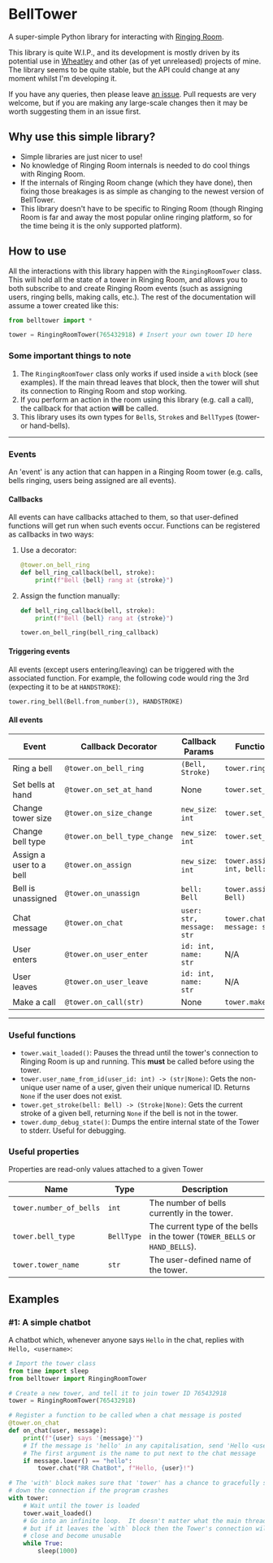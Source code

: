 # BellTower

A super-simple Python library for interacting with [Ringing Room](https://ringingroom.com).

This library is quite W.I.P., and its development is mostly driven by its potential use in
[Wheatley](https://github.com/kneasle/wheatley) and other (as of yet unreleased) projects of mine.
The library seems to be quite stable, but the API could change at any moment whilst I'm developing
it.

If you have any queries, then please leave [an issue](...).  Pull requests are very welcome, but if
you are making any large-scale changes then it may be worth suggesting them in an issue first.

## Why use this simple library?

- Simple libraries are just nicer to use!
- No knowledge of Ringing Room internals is needed to do cool things with Ringing Room.
- If the internals of Ringing Room change (which they have done), then fixing those breakages is as
  simple as changing to the newest version of BellTower.
- This library doesn't have to be specific to Ringing Room (though Ringing Room is far and away the
  most popular online ringing platform, so for the time being it is the only supported platform).

## How to use

All the interactions with this library happen with the `RingingRoomTower` class.  This will hold all
the state of a tower in Ringing Room, and allows you to both subscribe to and create Ringing Room
events (such as assigning users, ringing bells, making calls, etc.).  The rest of the documentation
will assume a tower created like this:
```python
from belltower import *

tower = RingingRoomTower(765432918) # Insert your own tower ID here
```

### Some important things to note

1. The `RingingRoomTower` class only works if used inside a `with` block (see examples).  If the
   main thread leaves that block, then the tower will shut its connection to Ringing Room and stop
   working.
2. If you perform an action in the room using this library (e.g. call a call), the callback for that
   action **will** be called.
3. This library uses its own types for `Bell`s, `Stroke`s and `BellType`s (tower- or hand-bells).

---

### Events

An 'event' is any action that can happen in a Ringing Room tower (e.g. calls, bells ringing, users
being assigned are all events).

#### Callbacks

All events can have callbacks attached to them, so that user-defined functions will get run when
such events occur.  Functions can be registered as callbacks in two ways:
1.  Use a decorator:
    ```python
    @tower.on_bell_ring
    def bell_ring_callback(bell, stroke):
        print(f"Bell {bell} rang at {stroke}")
    ```
2.  Assign the function manually:
    ```python
    def bell_ring_callback(bell, stroke):
        print(f"Bell {bell} rang at {stroke}")

    tower.on_bell_ring(bell_ring_callback)
    ```

#### Triggering events

All events (except users entering/leaving) can be triggered with the associated function.  For
example, the following code would ring the 3rd (expecting it to be at `HANDSTROKE`):
```python
tower.ring_bell(Bell.from_number(3), HANDSTROKE)
```

#### All events

| Event | Callback Decorator | Callback Params | Function Name & Params |
|---|---|---|---|
| Ring a bell | `@tower.on_bell_ring` | `(Bell, Stroke)` | `tower.ring_bell(Bell, Stroke)` |
| Set bells at hand | `@tower.on_set_at_hand` | None | `tower.set_at_hand()` |
| Change tower size | `@tower.on_size_change` | `new_size`: `int` | `tower.set_size(int)` |
| Change bell type | `@tower.on_bell_type_change` | `new_size`: `int` | `tower.set_bell_type(BellType)` |
| Assign a user to a bell | `@tower.on_assign` | `new_size`: `int` | `tower.assign_user(user_id: int, bell: Bell)` |
| Bell is unassigned | `@tower.on_unassign` | `bell: Bell` | `tower.assign_user(None, bell: Bell)` |
| Chat message | `@tower.on_chat` | `user: str, message: str` | `tower.chat(user: str, message: str)` |
| User enters | `@tower.on_user_enter` | `id: int, name: str` | N/A |
| User leaves | `@tower.on_user_leave` | `id: int, name: str` | N/A |
| Make a call | `@tower.on_call(str)` | None | `tower.make_call(str)` |

---

### Useful functions

- `tower.wait_loaded()`: Pauses the thread until the tower's connection to Ringing Room is up and
  running.  This **must** be called before using the tower.
- `tower.user_name_from_id(user_id: int) -> (str|None)`: Gets the non-unique user name of a user,
  given their unique numerical ID.  Returns `None` if the user does not exist.
- `tower.get_stroke(bell: Bell) -> (Stroke|None)`: Gets the current stroke of a given bell,
  returning `None` if the bell is not in the tower.
- `tower.dump_debug_state()`: Dumps the entire internal state of the Tower to stderr.  Useful for
  debugging.

### Useful properties

Properties are read-only values attached to a given Tower

| Name | Type | Description |
|---|---|---|
| `tower.number_of_bells` | `int` | The number of bells currently in the tower. |
| `tower.bell_type` | `BellType` | The current type of the bells in the tower (`TOWER_BELLS` or `HAND_BELLS`). |
| `tower.tower_name` | `str` | The user-defined name of the tower. |

## Examples

### #1: A simple chatbot

A chatbot which, whenever anyone says `Hello` in the chat, replies with `Hello, <username>`:
```python
# Import the tower class
from time import sleep
from belltower import RingingRoomTower

# Create a new tower, and tell it to join tower ID 765432918
tower = RingingRoomTower(765432918)

# Register a function to be called when a chat message is posted
@tower.on_chat
def on_chat(user, message):
    print(f"{user} says '{message}'")
    # If the message is 'hello' in any capitalisation, send 'Hello <user>'.
    # The first argument is the name to put next to the chat message
    if message.lower() == "hello":
        tower.chat("RR ChatBot", f"Hello, {user}!")

# The 'with' block makes sure that 'tower' has a chance to gracefully shut
# down the connection if the program crashes
with tower:
    # Wait until the tower is loaded
    tower.wait_loaded()
    # Go into an infinite loop.  It doesn't matter what the main thread does,
    # but if it leaves the `with` block then the Tower's connection will
    # close and become unusable
    while True:
        sleep(1000)
```
